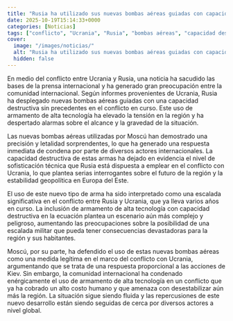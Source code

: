 ```yaml
---
title: "Rusia ha utilizado sus nuevas bombas aéreas guiadas con capacidad destructiva contra Ucrania"
date: 2025-10-19T15:14:33+0000
categories: [Noticias]
tags: ["conflicto", "Ucrania", "Rusia", "bombas aéreas", "capacidad destructiva", "armamento de alta tecnología", "escalada militar."]
cover:
  image: "/images/noticias/"
  alt: "Rusia ha utilizado sus nuevas bombas aéreas guiadas con capacidad destructiva contra Ucrania"
  hidden: false
---
```


En medio del conflicto entre Ucrania y Rusia, una noticia ha sacudido las bases de la prensa internacional y ha generado gran preocupación entre la comunidad internacional. Según informes provenientes de Ucrania, Rusia ha desplegado nuevas bombas aéreas guiadas con una capacidad destructiva sin precedentes en el conflicto en curso. Este uso de armamento de alta tecnología ha elevado la tensión en la región y ha despertado alarmas sobre el alcance y la gravedad de la situación.

Las nuevas bombas aéreas utilizadas por Moscú han demostrado una precisión y letalidad sorprendentes, lo que ha generado una respuesta inmediata de condena por parte de diversos actores internacionales. La capacidad destructiva de estas armas ha dejado en evidencia el nivel de sofisticación técnica que Rusia está dispuesta a emplear en el conflicto con Ucrania, lo que plantea serias interrogantes sobre el futuro de la región y la estabilidad geopolítica en Europa del Este.

El uso de este nuevo tipo de arma ha sido interpretado como una escalada significativa en el conflicto entre Rusia y Ucrania, que ya lleva varios años en curso. La inclusión de armamento de alta tecnología con capacidad destructiva en la ecuación plantea un escenario aún más complejo y peligroso, aumentando las preocupaciones sobre la posibilidad de una escalada militar que pueda tener consecuencias devastadoras para la región y sus habitantes.

Moscú, por su parte, ha defendido el uso de estas nuevas bombas aéreas como una medida legítima en el marco del conflicto con Ucrania, argumentando que se trata de una respuesta proporcional a las acciones de Kiev. Sin embargo, la comunidad internacional ha condenado enérgicamente el uso de armamento de alta tecnología en un conflicto que ya ha cobrado un alto costo humano y que amenaza con desestabilizar aún más la región. La situación sigue siendo fluida y las repercusiones de este nuevo desarrollo están siendo seguidas de cerca por diversos actores a nivel global.
